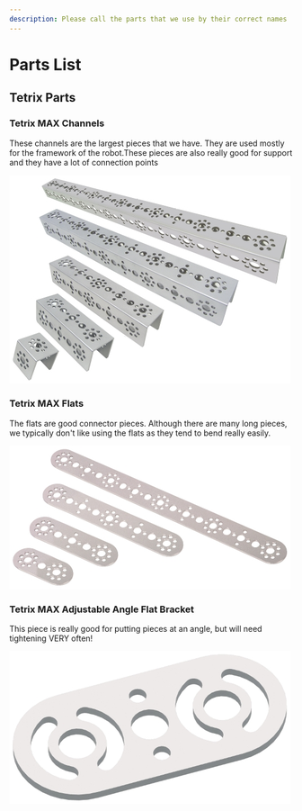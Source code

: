 ```yaml
---
description: Please call the parts that we use by their correct names
---
```


# Parts List

## Tetrix Parts

### Tetrix MAX Channels

These channels are the largest pieces that we have. They are used mostly for the framework of the robot.These pieces are also really good for support and they have a lot of connection points

![](.gitbook/assets/xl_2232tetrixchannels.jpg)

### Tetrix MAX Flats

The flats are good connector pieces. Although there are many long pieces, we typically don't like using the flats as they tend to bend really easily.

![](.gitbook/assets/xl_39271-39274_tetrixflats.jpg)

### Tetrix MAX Adjustable Angle Flat Bracket

This piece is really good for putting pieces at an angle, but will need tightening VERY often!

![](.gitbook/assets/xl_41791txmadjstangleflatbracket.jpg)

